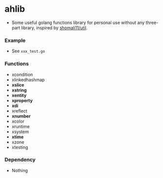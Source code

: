 # ahlib

+ Some useful golang functions library for personal use without any three-part library, inspired by [shomali11/util](https://github.com/shomali11/util).

### Example

+ See `xxx_test.go`

### Functions

+ xcondition
+ xlinkedhashmap
+ **xslice**
+ **xstring**
+ **xentity**
+ **xproperty**
+ **xdi**
+ xreflect
+ **xnumber**
+ xcolor
+ xruntime
+ xsystem
+ **xtime**
+ xzone
+ xtesting

### Dependency

+ Nothing
